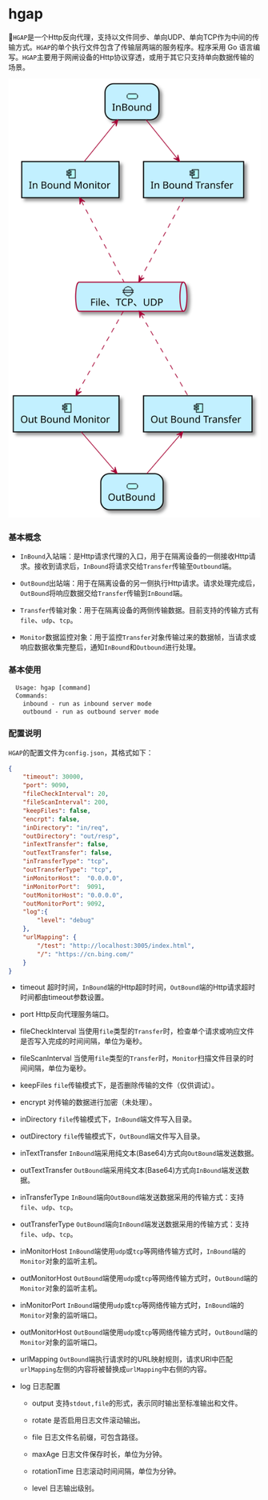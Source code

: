 # hgap

`HGAP`是一个Http反向代理，支持以文件同步、单向UDP、单向TCP作为中间的传输方式。`HGAP`的单个执行文件包含了传输层两端的服务程序。程序采用 Go 语言编写。`HGAP`主要用于网闸设备的Http协议穿透，或用于其它只支持单向数据传输的场景。

![图例](./docs/hgap.svg "基本概念")

### 基本概念

 - `InBound`入站端：是Http请求代理的入口，用于在隔离设备的一侧接收Http请求。接收到请求后，`InBound`将请求交给`Transfer`传输至`Outbound`端。

 - `OutBound`出站端：用于在隔离设备的另一侧执行Http请求。请求处理完成后，`OutBound`将响应数据交给`Transfer`传输到`InBound`端。

 - `Transfer`传输对象：用于在隔离设备的两侧传输数据。目前支持的传输方式有`file`、`udp`、`tcp`。

 - `Monitor`数据监控对象：用于监控`Transfer`对象传输过来的数据帧，当请求或响应数据收集完整后，通知`InBound`和`Outbound`进行处理。

### 基本使用

```
  Usage: hgap [command]
  Commands:
    inbound - run as inbound server mode
    outbound - run as outbound server mode
```

### 配置说明

`HGAP`的配置文件为`config.json`，其格式如下：

```json
{
    "timeout": 30000,
    "port": 9090,
    "fileCheckInterval": 20,
    "fileScanInterval": 200,
    "keepFiles": false,
    "encrpt": false,
    "inDirectory": "in/req",
    "outDirectory": "out/resp",
    "inTextTransfer": false,
    "outTextTransfer": false,
    "inTransferType": "tcp",
    "outTransferType": "tcp",
    "inMonitorHost":  "0.0.0.0",
	"inMonitorPort":  9091,
	"outMonitorHost": "0.0.0.0",
    "outMonitorPort": 9092,
    "log":{
        "level": "debug"
    },
    "urlMapping": {
        "/test": "http://localhost:3005/index.html",
        "/": "https://cn.bing.com/"
    }
}
```

 - timeout 超时时间，`InBound`端的Http超时时间，`OutBound`端的Http请求超时时间都由timeout参数设置。

 - port Http反向代理服务端口。

 - fileCheckInterval 当使用`file`类型的`Transfer`时，检查单个请求或响应文件是否写入完成的时间间隔，单位为毫秒。

 - fileScanInterval 当使用`file`类型的`Transfer`时，`Monitor`扫描文件目录的时间间隔，单位为毫秒。

 - keepFiles `file`传输模式下，是否删除传输的文件（仅供调试）。

 - encrypt 对传输的数据进行加密（未处理）。

 - inDirectory `file`传输模式下，`InBound`端文件写入目录。

 - outDirectory `file`传输模式下，`OutBound`端文件写入目录。

 - inTextTransfer `InBound`端采用纯文本(Base64)方式向`OutBound`端发送数据。

 - outTextTransfer `OutBound`端采用纯文本(Base64)方式向`InBound`端发送数据。

 - inTransferType `InBound`端向`OutBound`端发送数据采用的传输方式：支持`file`、`udp`、`tcp`。

 - outTransferType `OutBound`端向`InBound`端发送数据采用的传输方式：支持`file`、`udp`、`tcp`。

 - inMonitorHost `InBound`端使用`udp`或`tcp`等网络传输方式时，`InBound`端的`Monitor`对象的监听主机。

 - outMonitorHost `OutBound`端使用`udp`或`tcp`等网络传输方式时，`OutBound`端的`Monitor`对象的监听主机。

 - inMonitorPort `InBound`端使用`udp`或`tcp`等网络传输方式时，`InBound`端的`Monitor`对象的监听端口。

 - outMonitorHost `OutBound`端使用`udp`或`tcp`等网络传输方式时，`OutBound`端的`Monitor`对象的监听端口。 

 - urlMapping `OutBound`端执行请求时的URL映射规则，请求URI中匹配`urlMapping`左侧的内容将被替换成`urlMapping`中右侧的内容。

 - log 日志配置
    
    - output 支持`stdout,file`的形式，表示同时输出至标准输出和文件。

    - rotate 是否启用日志文件滚动输出。

    - file 日志文件名前缀，可包含路径。

    - maxAge 日志文件保存时长，单位为分钟。

    - rotationTime 日志滚动时间间隔，单位为分钟。

    - level 日志输出级别。
